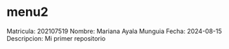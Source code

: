 # menu2
Matricula:   202107519
Nombre:      Mariana Ayala Munguia
Fecha:       2024-08-15
Descripcion: Mi primer repositorio 
